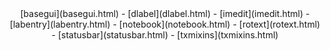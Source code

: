 <center>
[basegui](basegui.html) -
[dlabel](dlabel.html) -
[imedit](imedit.html) -
[labentry](labentry.html) -
[notebook](notebook.html) -
[rotext](rotext.html) -
[statusbar](statusbar.html) -
[txmixins](txmixins.html)
</center>


